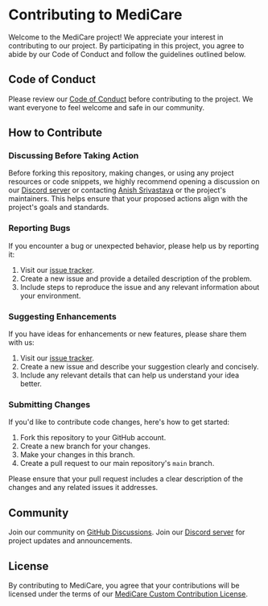 # Contributing to MediCare

Welcome to the MediCare project! We appreciate your interest in contributing to our project. By participating in this project, you agree to abide by our Code of Conduct and follow the guidelines outlined below.

## Code of Conduct

Please review our [Code of Conduct](CODE_OF_CONDUCT.md) before contributing to the project. We want everyone to feel welcome and safe in our community.

## How to Contribute

### Discussing Before Taking Action

Before forking this repository, making changes, or using any project resources or code snippets, we highly recommend opening a discussion on our [Discord server](https://discord.gg/7TF9zaU97V) or contacting [Anish Srivastava](https://github.com/iamanishsrivastava) or the project's maintainers. This helps ensure that your proposed actions align with the project's goals and standards.

### Reporting Bugs

If you encounter a bug or unexpected behavior, please help us by reporting it:

1. Visit our [issue tracker](https://github.com/iamanishsrivastava/MediCare/issues).
2. Create a new issue and provide a detailed description of the problem.
3. Include steps to reproduce the issue and any relevant information about your environment.

### Suggesting Enhancements

If you have ideas for enhancements or new features, please share them with us:

1. Visit our [issue tracker](https://github.com/iamanishsrivastava/MediCare/issues).
2. Create a new issue and describe your suggestion clearly and concisely.
3. Include any relevant details that can help us understand your idea better.

### Submitting Changes

If you'd like to contribute code changes, here's how to get started:

1. Fork this repository to your GitHub account.
2. Create a new branch for your changes.
3. Make your changes in this branch.
4. Create a pull request to our main repository's `main` branch.

Please ensure that your pull request includes a clear description of the changes and any related issues it addresses.

## Community

Join our community on [GitHub Discussions](discussions).
Join our [Discord server](https://discord.gg/7TF9zaU97V) for project updates and announcements.

## License

By contributing to MediCare, you agree that your contributions will be licensed under the terms of our [MediCare Custom Contribution License](license).
